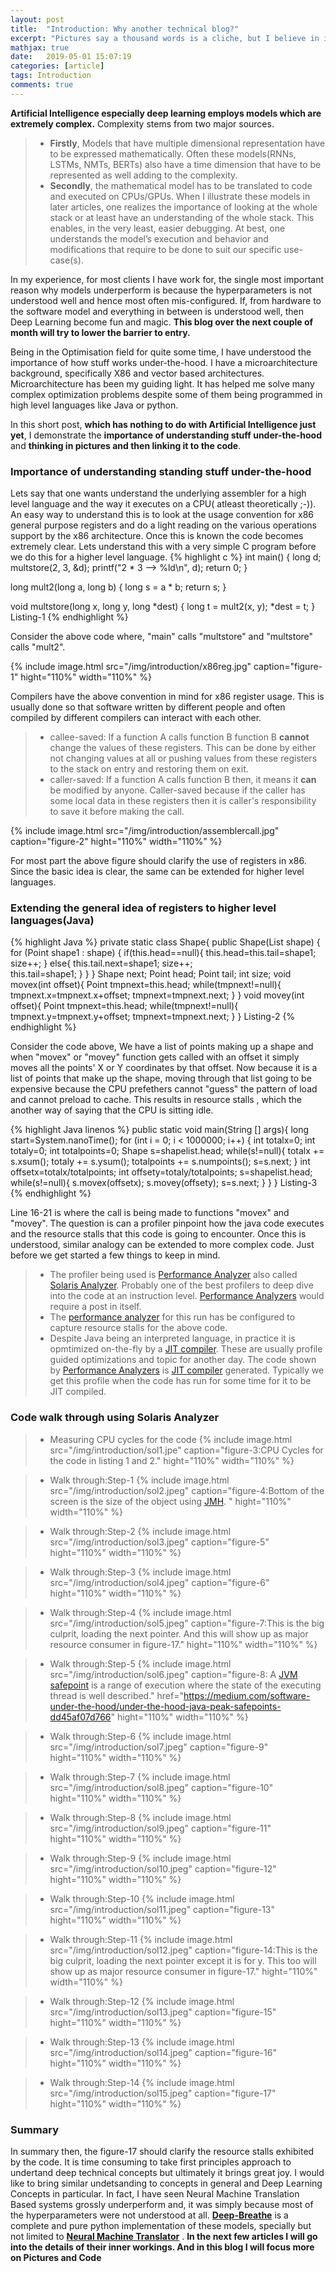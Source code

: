 ```yaml
---
layout: post
title:  "Introduction: Why another technical blog?"
excerpt: "Pictures say a thousand words is a cliche, but I believe in it. I have made career out of it. Complex programming or logical concepts should be understood with the help of pictures ."
mathjax: true
date:   2019-05-01 15:07:19
categories: [article]
tags: Introduction
comments: true
---
```


<strong>Artificial Intelligence especially deep learning employs models which are extremely complex.</strong> Complexity stems from two major sources.
> * <strong>Firstly</strong>, Models that have multiple dimensional representation have to be expressed mathematically. Often these models(RNNs, LSTMs, NMTs, BERTs) also have a time dimension that have to be represented as well adding to the complexity.
> * <strong>Secondly</strong>, the mathematical model has to be translated to code and executed on CPUs/GPUs. When I illustrate these models in later articles, one realizes the importance of looking at the whole stack or at least have an understanding of the whole stack. This enables, in the very least, easier debugging. At best, one understands the model’s execution and behavior and modifications that require to be done to suit our specific use-case(s).
<p>In my experience, for most clients I have work for, the single most important reason why models underperform is because the hyperparameters is not understood well and hence most often mis-configured. If, from hardware to the software model and everything in between is understood well, then Deep Learning become fun and magic. <strong>This blog over the next couple of month will try to lower the barrier to entry.</strong></p>
<p>Being in the Optimisation field for quite some time, I have understood the importance of how  stuff works under-the-hood. I have a microarchitecture background, specifically X86 and vector based architectures. Microarchitecture has been my guiding light.  It has helped me solve many complex optimization problems despite some of them being programmed in high level languages like Java or python.</p>
In this short post, <strong>which has nothing to do with Artificial Intelligence just yet</strong>, I demonstrate the <strong>importance of understanding stuff under-the-hood</strong> and <strong>thinking in pictures and then linking it to the code</strong>.  


### Importance of understanding standing stuff under-the-hood
Lets say that one wants understand the underlying assembler for a high level language and the way it executes on a CPU( atleast theoretically ;-)). An easy way to understand this is to look at the usage convention for x86 general purpose registers and do a light reading on the various operations support by the x86 architecture. Once this is known the code becomes extremely clear. Lets understand this with a very simple C program before we do this for a higher level language.
{% highlight c %}
  int main() {
      long d;
      multstore(2, 3, &d);
      printf("2 * 3 --> %ld\n", d);
      return 0;
  }

  long mult2(long a, long b) {
      long s = a * b;
      return s;
   }

   void multstore(long x, long y, long *dest) {
       long t = mult2(x, y);
       *dest = t;
   }
Listing-1
{% endhighlight %}

Consider the above code where, "main" calls "multstore" and "multstore" calls "mult2".

{%
    include image.html
    src="/img/introduction/x86reg.jpg"
    caption="figure-1"
    hight="110%"
    width="110%"
%}

Compilers have the above convention in mind for x86 register usage. This is usually done so that software written by different people and often compiled by different compilers can interact with each other.

> * callee-saved: If a function A calls function B function B <strong>cannot</strong> change the values of these registers. This can be done by either not changing values at all or pushing values from these registers to the stack on entry and restoring them on exit.
> * caller-saved: If a function A calls function B then, it means it <strong>can</strong> be modified by anyone. Caller-saved because if the caller has some local data in these registers then it is caller's responsibility to save it before making the call.

{%
    include image.html
    src="/img/introduction/assemblercall.jpg"
    caption="figure-2"
    hight="110%"
    width="110%"
%}

For most part the above figure should clarify the use of registers in x86. Since the basic idea is clear, the same can be extended for higher level languages.

### Extending the general idea of registers to higher level languages(Java)
{% highlight Java %}
private static class Shape{
      public Shape(List<Point> shape) {
          for (Point shape1 : shape) {
              if(this.head==null){
                  this.head=this.tail=shape1;
                  size++;
              }
              else{
                  this.tail.next=shape1;
                  size++;    
                  this.tail=shape1;
              }
          }
      }
      Shape next;
      Point head;
      Point tail;
      int size;
      void movex(int offset){
          Point tmpnext=this.head;
          while(tmpnext!=null){
              tmpnext.x=tmpnext.x+offset;
              tmpnext=tmpnext.next;
          }
      }
      void movey(int offset){
          Point tmpnext=this.head;
          while(tmpnext!=null){
              tmpnext.y=tmpnext.y+offset;
              tmpnext=tmpnext.next;
          }
      }
Listing-2
{% endhighlight %}

Consider the code above, We have a list of points making up a shape and when "movex" or "movey" function gets called with an  offset it simply moves all the points' X or Y coordinates by that offset. Now because it is a list of points that make up the shape, moving through that list going to be expensive because the CPU prefethers cannot "guess" the pattern of load and cannot preload to cache. This results in resource stalls , which the another way of saying that the CPU is sitting idle.

{% highlight Java linenos %}
  public static void main(String [] args){
    long start=System.nanoTime();
    for (int i = 0; i < 1000000; i++) {
        int totalx=0;
        int totaly=0;
        int totalpoints=0;
        Shape s=shapelist.head;
        while(s!=null){
            totalx += s.xsum();
            totaly += s.ysum();
            totalpoints += s.numpoints();
            s=s.next;
        }
        int offsetx=totalx/totalpoints;
        int offsety=totaly/totalpoints;
        s=shapelist.head;
        while(s!=null){
            s.movex(offsetx);
            s.movey(offsety);
            s=s.next;
        }
    }
  }
Listing-3
{% endhighlight %}

Line 16-21 is where the call is being made to functions "movex" and "movey". The question is can a profiler pinpoint how the java code executes and the resource stalls that this code is going to encounter. Once this is understood, similar analogy can be extended to more complex code.
Just before we get started a few things to keep in mind.
> * The profiler being used is <a href="https://www.oracle.com/technetwork/server-storage/solarisstudio/features/performance-analyzer-2292312.html">Performance Analyzer</a> also called <a href="https://www.oracle.com/technetwork/server-storage/solarisstudio/features/performance-analyzer-2292312.html">Solaris Analyzer</a>. Probably one of the best profilers to deep dive into the code at an instruction level. <a href="https://www.oracle.com/technetwork/server-storage/solarisstudio/features/performance-analyzer-2292312.html">Performance Analyzers</a> would require a post in itself.
> * The <a href="https://www.oracle.com/technetwork/server-storage/solarisstudio/features/performance-analyzer-2292312.html">performance analyzer</a> for this run has be configured to capture resource stalls for the above code.
> * Despite Java being an interpreted language, in practice it is opmtimized on-the-fly by a <a href="https://en.wikipedia.org/wiki/Just-in-time_compilation">JIT compiler</a>. These are usually profile guided optimizations and topic for another day. The code shown by <a href="https://www.oracle.com/technetwork/server-storage/solarisstudio/features/performance-analyzer-2292312.html">Performance Analyzers</a> is <a href="https://en.wikipedia.org/wiki/Just-in-time_compilation">JIT compiler</a> generated. Typically we get this profile when the code has run for some time for it to be JIT compiled.

### Code walk through using Solaris Analyzer
> * Measuring CPU cycles for the code
{%
    include image.html
    src="/img/introduction/sol1.jpe"
    caption="figure-3:CPU Cycles for the code in listing 1 and 2."
    hight="110%"
    width="110%"
%}

> * Walk through:Step-1
{%
    include image.html
    src="/img/introduction/sol2.jpeg"
    caption="figure-4:Bottom of the screen is the size of the object using <a href='https://openjdk.java.net/projects/code-tools/jmh/' >JMH</a>. "
    hight="110%"
    width="110%"
%}

> * Walk through:Step-2
{%
    include image.html
    src="/img/introduction/sol3.jpeg"
    caption="figure-5"
    hight="110%"
    width="110%"
%}

> * Walk through:Step-3
{%
    include image.html
    src="/img/introduction/sol4.jpeg"
    caption="figure-6"
    hight="110%"
    width="110%"
%}

> * Walk through:Step-4
{%
    include image.html
    src="/img/introduction/sol5.jpeg"
    caption="figure-7:This is the big culprit, loading the next pointer. And this will show up as major resource consumer in figure-17."
    hight="110%"
    width="110%"
%}

> * Walk through:Step-5
{%
    include image.html
    src="/img/introduction/sol6.jpeg"
    caption="figure-8: A <a href='https://medium.com/software-under-the-hood/under-the-hood-java-peak-safepoints-dd45af07d766'>JVM safepoint</a> is a range of execution where the state of the executing thread is well described."
    href="https://medium.com/software-under-the-hood/under-the-hood-java-peak-safepoints-dd45af07d766"
    hight="110%"
    width="110%"
%}

> * Walk through:Step-6
{%
    include image.html
    src="/img/introduction/sol7.jpeg"
    caption="figure-9"
    hight="110%"
    width="110%"
%}

> * Walk through:Step-7
{%
    include image.html
    src="/img/introduction/sol8.jpeg"
    caption="figure-10"
    hight="110%"
    width="110%"
%}

> * Walk through:Step-8
{%
    include image.html
    src="/img/introduction/sol9.jpeg"
    caption="figure-11"
    hight="110%"
    width="110%"
%}

> * Walk through:Step-9
{%
    include image.html
    src="/img/introduction/sol10.jpeg"
    caption="figure-12"
    hight="110%"
    width="110%"
%}

> * Walk through:Step-10
{%
    include image.html
    src="/img/introduction/sol11.jpeg"
    caption="figure-13"
    hight="110%"
    width="110%"
%}

> * Walk through:Step-11
{%
    include image.html
    src="/img/introduction/sol12.jpeg"
    caption="figure-14:This is the big culprit, loading the next pointer except it is for y. This too will show up as major resource consumer in figure-17."
    hight="110%"
    width="110%"
%}

> * Walk through:Step-12
{%
    include image.html
    src="/img/introduction/sol13.jpeg"
    caption="figure-15"
    hight="110%"
    width="110%"
%}

> * Walk through:Step-13
{%
    include image.html
    src="/img/introduction/sol14.jpeg"
    caption="figure-16"
    hight="110%"
    width="110%"
%}

> * Walk through:Step-14
{%
    include image.html
    src="/img/introduction/sol15.jpeg"
    caption="figure-17"
    hight="110%"
    width="110%"
%}

### Summary

In summary then, the figure-17 should clarify the resource stalls exhibited by the code. It is time consuming to take first principles approach to undertand deep technical concepts but ultimately it brings great joy. I would like to bring similar undetsanding to concepts in general and Deep Learning Concepts in particular. In fact, I have seen Neural Machine Translation Based systems grossly underperform and, it was simply because most of the hyperparameters were not understood at all. <strong><a href="https://github.com/slowbreathing/Deep-Breathe">Deep-Breathe</a></strong> is a complete and pure python implementation of these models, specially but not limited to <strong><a href="https://github.com/slowbreathing/Deep-Breathe/blob/master/org/mk/training/dl/manualmachinetranslation.py">Neural Machine Translator</a></strong> . <strong>In the next few articles I will go into the details of their inner workings. And in this blog I will focus more on Pictures and Code </strong> 
